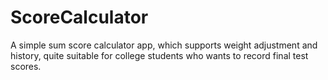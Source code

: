 # ScoreCalculator
A simple sum score calculator app, which supports weight adjustment and history, quite suitable for college students who wants to record final test scores.
